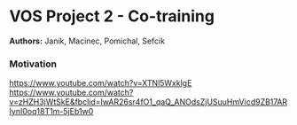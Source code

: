 # VOS Project 2 - Co-training

**Authors:** Janik, Macinec, Pomichal, Sefcik

### Motivation
https://www.youtube.com/watch?v=XTNl5WxklgE
https://www.youtube.com/watch?v=zHZH3jWtSkE&fbclid=IwAR26sr4fO1_qaQ_ANOdsZjUSuuHmVicd9ZB17ARIynI0oq18T1m-5jEb1w0